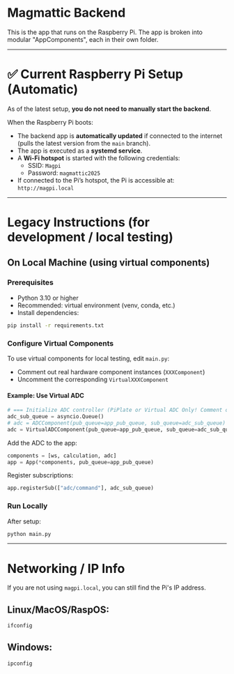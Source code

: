 # Magmattic Backend

This is the app that runs on the Raspberry Pi. The app is broken into modular "AppComponents", each in their own folder.

---

# ✅ Current Raspberry Pi Setup (Automatic)

As of the latest setup, **you do not need to manually start the backend**.

When the Raspberry Pi boots:
- The backend app is **automatically updated** if connected to the internet (pulls the latest version from the `main` branch).
- The app is executed as a **systemd service**.
- A **Wi-Fi hotspot** is started with the following credentials:
  - SSID: `Magpi`
  - Password: `magmattic2025`
- If connected to the Pi’s hotspot, the Pi is accessible at:  
  `http://magpi.local`

---

# Legacy Instructions (for development / local testing)

## On Local Machine (using virtual components)

### Prerequisites
- Python 3.10 or higher
- Recommended: virtual environment (venv, conda, etc.)
- Install dependencies:
```bash
pip install -r requirements.txt
```

### Configure Virtual Components

To use virtual components for local testing, edit `main.py`:
- Comment out real hardware component instances (`XXXComponent`)
- Uncomment the corresponding `VirtualXXXComponent`

#### Example: Use Virtual ADC
```python
# === Initialize ADC controller (PiPlate or Virtual ADC Only! Comment out if using ESP32) ===
adc_sub_queue = asyncio.Queue()
# adc = ADCComponent(pub_queue=app_pub_queue, sub_queue=adc_sub_queue)
adc = VirtualADCComponent(pub_queue=app_pub_queue, sub_queue=adc_sub_queue)
```

Add the ADC to the app:
```python
components = [ws, calculation, adc]
app = App(*components, pub_queue=app_pub_queue)
```

Register subscriptions:
```python
app.registerSub(["adc/command"], adc_sub_queue)
```

### Run Locally
After setup:
```bash
python main.py
```

---

# Networking / IP Info

If you are not using `magpi.local`, you can still find the Pi's IP address.

## Linux/MacOS/RaspOS:
```bash
ifconfig
```

## Windows:
```bash
ipconfig
```

